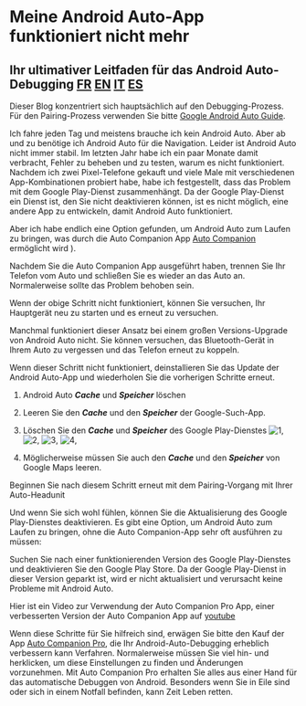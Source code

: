<!-- Google tag (gtag.js) -->
<script async src="https://www.googletagmanager.com/gtag/js?id=G-1QPWPDVQ5F"></script>
<script>
  window.dataLayer = window.dataLayer || [];
  function gtag(){dataLayer.push(arguments);}
  gtag('js', new Date());

  gtag('config', 'G-1QPWPDVQ5F');
</script>

# Meine Android Auto-App funktioniert nicht mehr

## Ihr ultimativer Leitfaden für das Android Auto-Debugging    	[FR](./repare.md)    [EN](./repair.md)        [IT](./aggiustare.md)         [ES](./reparar.md) 


Dieser Blog konzentriert sich hauptsächlich auf den Debugging-Prozess. Für den Pairing-Prozess verwenden Sie bitte [Google Android Auto Guide](https://support.google.com/androidauto/answer/6348029?hl=en).

Ich fahre jeden Tag und meistens brauche ich kein Android Auto. Aber ab und zu benötige ich Android Auto für die Navigation.
Leider ist Android Auto nicht immer stabil. Im letzten Jahr habe ich ein paar Monate damit verbracht, Fehler zu beheben und zu testen, warum es nicht funktioniert.
Nachdem ich zwei Pixel-Telefone gekauft und viele Male mit verschiedenen App-Kombinationen probiert habe, habe ich festgestellt, dass das Problem mit dem Google Play-Dienst zusammenhängt.
Da der Google Play-Dienst ein Dienst ist, den Sie nicht deaktivieren können, ist es nicht möglich, eine andere App zu entwickeln, damit Android Auto funktioniert.

Aber ich habe endlich eine Option gefunden, um Android Auto zum Laufen zu bringen, was durch die Auto Companion App [Auto Companion](https://play.google.com/store/apps/details?id=com.ingenika.autocompanion) ermöglicht wird ).

Nachdem Sie die Auto Companion App ausgeführt haben, trennen Sie Ihr Telefon vom Auto und schließen Sie es wieder an das Auto an. Normalerweise sollte das Problem behoben sein.

Wenn der obige Schritt nicht funktioniert, können Sie versuchen, Ihr Hauptgerät neu zu starten und es erneut zu versuchen.

Manchmal funktioniert dieser Ansatz bei einem großen Versions-Upgrade von Android Auto nicht. Sie können versuchen, das Bluetooth-Gerät in Ihrem Auto zu vergessen und das Telefon erneut zu koppeln.

Wenn dieser Schritt nicht funktioniert, deinstallieren Sie das Update der Android Auto-App und wiederholen Sie die vorherigen Schritte erneut.
   1. Android Auto ***Cache*** und ***Speicher*** löschen
   2. Leeren Sie den ***Cache*** und den ***Speicher*** der Google-Such-App.  
   3. Löschen Sie den ***Cache*** und ***Speicher*** des Google Play-Dienstes ![1](pics/de1.png), ![2](pics/de2.png), ![3](pics/de3.png), ![4](pics/de4.png),
   
   4. Möglicherweise müssen Sie auch den ***Cache*** und den ***Speicher*** von Google Maps leeren.

Beginnen Sie nach diesem Schritt erneut mit dem Pairing-Vorgang mit Ihrer Auto-Headunit

Und wenn Sie sich wohl fühlen, können Sie die Aktualisierung des Google Play-Dienstes deaktivieren. Es gibt eine Option, um Android Auto zum Laufen zu bringen, ohne die Auto Companion-App sehr oft ausführen zu müssen:

Suchen Sie nach einer funktionierenden Version des Google Play-Dienstes und deaktivieren Sie den Google Play Store. Da der Google Play-Dienst in dieser Version geparkt ist, wird er nicht aktualisiert und verursacht keine Probleme mit Android Auto.

Hier ist ein Video zur Verwendung der Auto Companion Pro App, einer verbesserten Version der Auto Companion App auf [youtube](https://www.youtube.com/@kluane)

Wenn diese Schritte für Sie hilfreich sind, erwägen Sie bitte den Kauf der App [Auto Companion Pro](https://play.google.com/store/apps/details?id=com.ingenika.autocompanionpro), die Ihr Android-Auto-Debugging erheblich verbessern kann Verfahren. Normalerweise müssen Sie viel hin- und herklicken, um diese Einstellungen zu finden und Änderungen vorzunehmen. Mit Auto Companion Pro erhalten Sie alles aus einer Hand für das automatische Debuggen von Android. Besonders wenn Sie in Eile sind oder sich in einem Notfall befinden, kann Zeit Leben retten.
